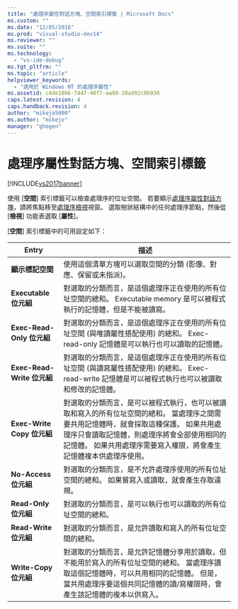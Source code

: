 ```yaml
---
title: "處理序屬性對話方塊、空間索引標籤 | Microsoft Docs"
ms.custom: ""
ms.date: "12/05/2016"
ms.prod: "visual-studio-dev14"
ms.reviewer: ""
ms.suite: ""
ms.technology: 
  - "vs-ide-debug"
ms.tgt_pltfrm: ""
ms.topic: "article"
helpviewer_keywords: 
  - "適用於 Windows NT 的處理序屬性"
ms.assetid: c4de1866-7447-48f7-aa88-28ad92c0b930
caps.latest.revision: 4
caps.handback.revision: 4
author: "mikejo5000"
ms.author: "mikejo"
manager: "ghogen"
---
```

# 處理序屬性對話方塊、空間索引標籤
[!INCLUDE[vs2017banner](../code-quality/includes/vs2017banner.md)]

使用 \[**空間**\] 索引標籤可以檢查處理序的位址空間。  若要顯示[處理序屬性對話方塊](../debugger/process-properties-dialog-box.md)，請將焦點移至[處理序檢視](../debugger/processes-view.md)視窗。  選取樹狀結構中的任何處理序節點，然後從 \[**檢視**\] 功能表選取 \[**屬性**\]。  
  
 \[**空間**\] 索引標籤中的可用設定如下：  
  
|Entry|描述|  
|-----------|--------|  
|**顯示標記空間**|使用這個清單方塊可以選取空間的分類 \(影像、對應、保留或未指派\)。|  
|**Executable 位元組**|對選取的分類而言，是這個處理序正在使用的所有位址空間的總和。  Executable memory 是可以被程式執行的記憶體，但是不能被讀寫。|  
|**Exec\-Read\-Only 位元組**|對選取的分類而言，是這個處理序正在使用的所有位址空間 \(與唯讀屬性搭配使用\) 的總和。  Exec\-read\-only 記憶體是可以執行也可以讀取的記憶體。|  
|**Exec\-Read\-Write 位元組**|對選取的分類而言，是這個處理序正在使用的所有位址空間 \(與讀寫屬性搭配使用\) 的總和。  Exec\-read\-write 記憶體是可以被程式執行也可以被讀取和修改的記憶體。|  
|**Exec\-Write Copy 位元組**|對選取的分類而言，是可以被程式執行，也可以被讀取和寫入的所有位址空間的總和。  當處理序之間需要共用記憶體時，就會採取這種保護。  如果共用處理序只會讀取記憶體，則處理序將會全部使用相同的記憶體。  如果共用處理序需要寫入權限，將會產生記憶體複本供處理序使用。|  
|**No\-Access 位元組**|對選取的分類而言，是不允許處理序使用的所有位址空間的總和。  如果嘗寫入或讀取，就會產生存取違規。|  
|**Read\-Only 位元組**|對選取的分類而言，是可以執行也可以讀取的所有位址空間的總和。|  
|**Read\-Write 位元組**|對選取的分類而言，是允許讀取和寫入的所有位址空間的總和。|  
|**Write\-Copy 位元組**|對選取的分類而言，是允許記憶體分享用於讀取，但不能用於寫入的所有位址空間的總和。  當處理序讀取這個記憶體時，可以共用相同的記憶體。  但是，當共用處理序要這個共同記憶體的讀\/寫權限時，會產生該記憶體的複本以供寫入。|